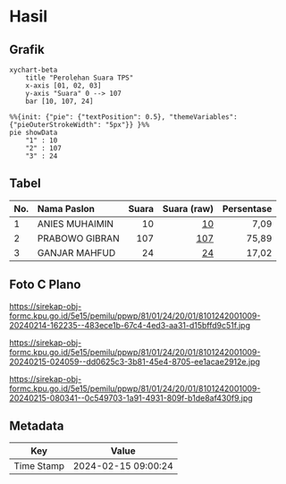 # Hasil

## Grafik

```mermaid
xychart-beta
    title "Perolehan Suara TPS"
    x-axis [01, 02, 03]
    y-axis "Suara" 0 --> 107
    bar [10, 107, 24]
```

```mermaid
%%{init: {"pie": {"textPosition": 0.5}, "themeVariables": {"pieOuterStrokeWidth": "5px"}} }%%
pie showData
    "1" : 10
    "2" : 107
    "3" : 24
```

## Tabel

| No. | Nama Paslon    | Suara | Suara (raw) | Persentase |
|:--- |:-------------- | -----:| -----------:| ----------:|
| 1   | ANIES MUHAIMIN | 10    | [10][p-1]   | 7,09       |
| 2   | PRABOWO GIBRAN | 107   | [107][p-2]  | 75,89      |
| 3   | GANJAR MAHFUD  | 24    | [24][p-3]   | 17,02      |


[p-1]: https://github.com/gigit-pemilu/pemilu-2024-81-maluku/blob/main/pilpres/hitung-suara/sub/81-maluku/sub/01-maluku-tengah/sub/24-seram-utara-timur-seti/sub/2001-seti/sub/009-tps/sub/paslon-1.txt
[p-2]: https://github.com/gigit-pemilu/pemilu-2024-81-maluku/blob/main/pilpres/hitung-suara/sub/81-maluku/sub/01-maluku-tengah/sub/24-seram-utara-timur-seti/sub/2001-seti/sub/009-tps/sub/paslon-2.txt
[p-3]: https://github.com/gigit-pemilu/pemilu-2024-81-maluku/blob/main/pilpres/hitung-suara/sub/81-maluku/sub/01-maluku-tengah/sub/24-seram-utara-timur-seti/sub/2001-seti/sub/009-tps/sub/paslon-3.txt

## Foto C Plano

https://sirekap-obj-formc.kpu.go.id/5e15/pemilu/ppwp/81/01/24/20/01/8101242001009-20240214-162235--483ece1b-67c4-4ed3-aa31-d15bffd9c51f.jpg

https://sirekap-obj-formc.kpu.go.id/5e15/pemilu/ppwp/81/01/24/20/01/8101242001009-20240215-024059--dd0625c3-3b81-45e4-8705-ee1acae2912e.jpg

https://sirekap-obj-formc.kpu.go.id/5e15/pemilu/ppwp/81/01/24/20/01/8101242001009-20240215-080341--0c549703-1a91-4931-809f-b1de8af430f9.jpg


## Metadata

| Key        | Value               |
| ---------- | ------------------- |
| Time Stamp | 2024-02-15 09:00:24 |



